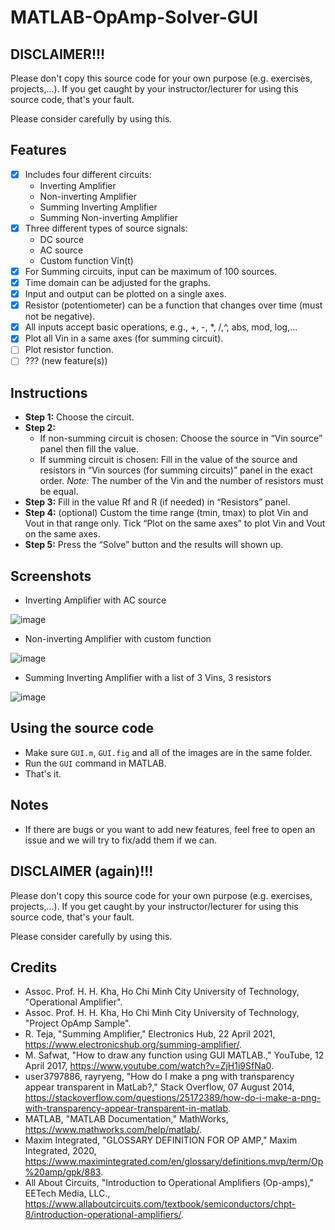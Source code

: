 # MATLAB-OpAmp-Solver-GUI
## DISCLAIMER!!!
Please don't copy this source code for your own purpose (e.g. exercises, projects,...). If you get caught by your instructor/lecturer for using this source code, that's your fault.

Please consider carefully by using this.

## Features
- [x] Includes four different circuits:
  - Inverting Amplifier
  - Non-inverting Amplifier
  - Summing Inverting Amplifier
  - Summing Non-inverting Amplifier
- [x] Three different types of source signals:
  - DC source
  - AC source
  - Custom function Vin(t)
- [x] For Summing circuits, input can be maximum of 100 sources.
- [x] Time domain can be adjusted for the graphs.
- [x] Input and output can be plotted on a single axes. 
- [x] Resistor (potentiometer) can be a function that changes over time (must not be negative).
- [x] All inputs accept basic operations, e.g., +, -, *, /,^, abs, mod, log,...
- [x] Plot all Vin in a same axes (for summing circuit).
- [ ] Plot resistor function.
- [ ] ??? (new feature(s))

## Instructions
- **Step 1:** Choose the circuit.
- **Step 2:** 
  - If non-summing circuit is chosen:
  Choose the source in “Vin source” panel then fill the value.
  - If summing circuit is chosen:
  Fill in the value of the source and resistors in “Vin sources (for summing circuits)” panel in the exact order.
  _Note:_ The number of the Vin and the number of resistors must be equal.
- **Step 3:** Fill in the value Rf and R (if needed) in “Resistors” panel.
- **Step 4:** (optional)
  Custom the time range (tmin, tmax) to plot Vin and Vout in that range only.
  Tick “Plot on the same axes” to plot Vin and Vout on the same axes.
- **Step 5:** Press the “Solve” button and the results will shown up. 

## Screenshots
- Inverting Amplifier with AC source

![image](https://user-images.githubusercontent.com/4103880/140642555-5507f013-2155-409d-a945-4488f70061a9.png)

- Non-inverting Amplifier with custom function

![image](https://user-images.githubusercontent.com/4103880/140642577-273e7043-aae6-46cc-a8b0-18cd445fecb3.png)

- Summing Inverting Amplifier with a list of 3 Vins, 3 resistors

![image](https://user-images.githubusercontent.com/4103880/140642588-2ef8a56a-8b1d-4651-8b29-888649ada3c3.png)

## Using the source code
- Make sure `GUI.m`, `GUI.fig` and all of the images are in the same folder.
- Run the `GUI` command in MATLAB.
- That's it.

## Notes
- If there are bugs or you want to add new features, feel free to open an issue and we will try to fix/add them if we can.

## DISCLAIMER (again)!!!
Please don't copy this source code for your own purpose (e.g. exercises, projects,...). If you get caught by your instructor/lecturer for using this source code, that's your fault.

Please consider carefully by using this.

## Credits
- Assoc. Prof. H. H. Kha, Ho Chi Minh City University of Technology, "Operational Amplifier".
- Assoc. Prof. H. H. Kha, Ho Chi Minh City University of Technology, "Project OpAmp Sample".
- R. Teja, "Summing Amplifier," Electronics Hub, 22 April 2021,  https://www.electronicshub.org/summing-amplifier/.
- M. Safwat, "How to draw any function using GUI MATLAB.," YouTube, 12 April 2017, https://www.youtube.com/watch?v=ZjH1i9SfNa0.
- user3797886, rayryeng, "How do I make a png with transparency appear transparent in MatLab?," Stack Overflow, 07 August 2014, https://stackoverflow.com/questions/25172389/how-do-i-make-a-png-with-transparency-appear-transparent-in-matlab.
- MATLAB, "MATLAB Documentation," MathWorks, https://www.mathworks.com/help/matlab/.
- Maxim Integrated, "GLOSSARY DEFINITION FOR OP AMP," Maxim Integrated, 2020, https://www.maximintegrated.com/en/glossary/definitions.mvp/term/Op%20amp/gpk/883.
- All About Circuits, "Introduction to Operational Amplifiers (Op-amps)," EETech Media, LLC., https://www.allaboutcircuits.com/textbook/semiconductors/chpt-8/introduction-operational-amplifiers/.
